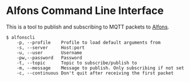 # Alfons Command Line Interface

This is a tool to publish and subscribing to MQTT packets to [Alfons](https://github.com/ntoonio/Alfons).

	$ alfonscli
		-p, --profile	 Profile to load default arguments from
		-s, --server	 Host:port
		-u, --user		 Username
		-pw,--password	 Password
		-t, --topic		 Topic to subscribe/publish to
		-m, --message	 Message to publish. Only subscribing if not set
		-c,	--continuous Don't quit after receiving the first packet
